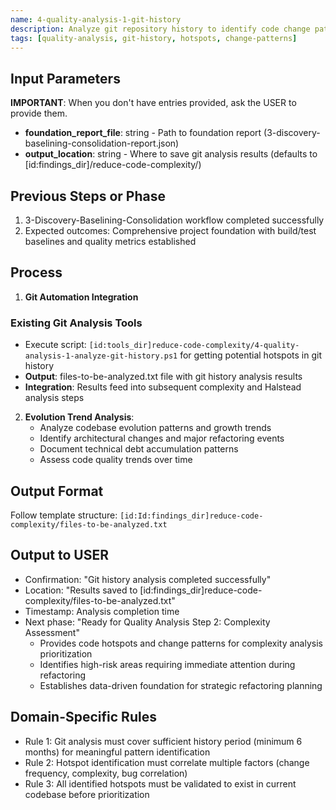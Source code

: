 ```yaml
---
name: 4-quality-analysis-1-git-history
description: Analyze git repository history to identify code change patterns, hotspots, and evolution trends for refactoring prioritization
tags: [quality-analysis, git-history, hotspots, change-patterns]
---
```


## Input Parameters
**IMPORTANT**: When you don't have entries provided, ask the USER to provide them.
- **foundation_report_file**: string - Path to foundation report (3-discovery-baselining-consolidation-report.json)
- **output_location**: string - Where to save git analysis results (defaults to [id:findings_dir]/reduce-code-complexity/)

## Previous Steps or Phase
1. 3-Discovery-Baselining-Consolidation workflow completed successfully
2. Expected outcomes: Comprehensive project foundation with build/test baselines and quality metrics established

## Process

1. **Git Automation Integration**

### Existing Git Analysis Tools
   - Execute script: `[id:tools_dir]reduce-code-complexity/4-quality-analysis-1-analyze-git-history.ps1` for getting potential hotspots in git history
- **Output**: files-to-be-analyzed.txt file with git history analysis results
- **Integration**: Results feed into subsequent complexity and Halstead analysis steps

2. **Evolution Trend Analysis**:
   - Analyze codebase evolution patterns and growth trends
   - Identify architectural changes and major refactoring events
   - Document technical debt accumulation patterns
   - Assess code quality trends over time

## Output Format
Follow template structure: `[id:Id:findings_dir]reduce-code-complexity/files-to-be-analyzed.txt`


## Output to USER
- Confirmation: "Git history analysis completed successfully"
- Location: "Results saved to [id:findings_dir]reduce-code-complexity/files-to-be-analyzed.txt"
- Timestamp: Analysis completion time
- Next phase: "Ready for Quality Analysis Step 2: Complexity Assessment"
   - Provides code hotspots and change patterns for complexity analysis prioritization
   - Identifies high-risk areas requiring immediate attention during refactoring
   - Establishes data-driven foundation for strategic refactoring planning

## Domain-Specific Rules
- Rule 1: Git analysis must cover sufficient history period (minimum 6 months) for meaningful pattern identification
- Rule 2: Hotspot identification must correlate multiple factors (change frequency, complexity, bug correlation)
- Rule 3: All identified hotspots must be validated to exist in current codebase before prioritization
